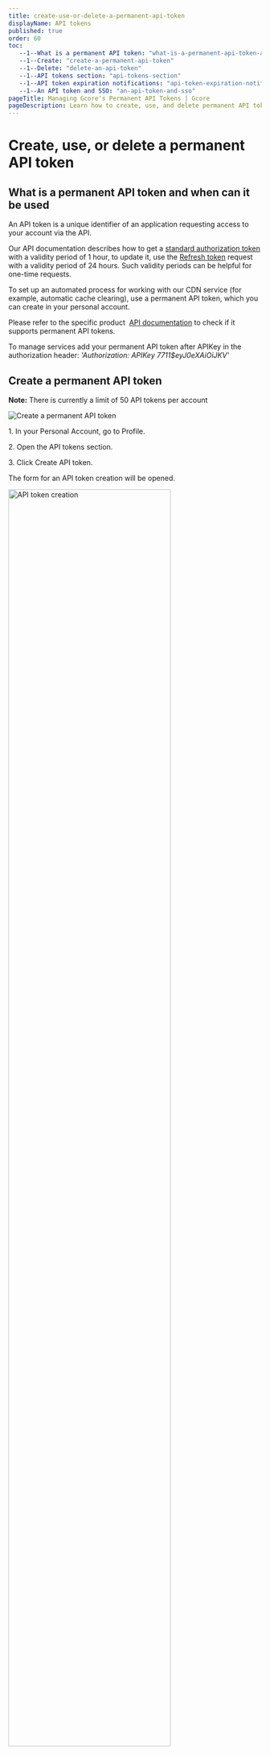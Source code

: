 ```yaml
---
title: create-use-or-delete-a-permanent-api-token
displayName: API tokens
published: true
order: 60
toc:
   --1--What is a permanent API token: "what-is-a-permanent-api-token-and-when-can-it-be-used"
   --1--Create: "create-a-permanent-api-token"
   --1--Delete: "delete-an-api-token"
   --1--API tokens section: "api-tokens-section"
   --1--API token expiration notifications: "api-token-expiration-notifications"
   --1--An API token and SSO: "an-api-token-and-sso"
pageTitle: Managing Gcore's Permanent API Tokens | Gcore
pageDescription: Learn how to create, use, and delete permanent API tokens, providing automated access with unlimited validity.
---
```


# Create, use, or delete a permanent API token

## What is a permanent API token and when can it be used

An API token is a unique identifier of an application requesting access to your account via the API.

Our API documentation describes how to get a <a href="https://api.gcore.com/docs/account#section/Authentication" target="_blank">standard authorization token</a> with a validity period of 1 hour, to update it, use the <a href="https://api.gcore.com/docs/account#tag/Account/paths/~1auth~1jwt~1refresh/post" target="_blank">Refresh token</a> request with a validity period of 24 hours. Such validity periods can be helpful for one-time requests.

To set up an automated process for working with our CDN service (for example, automatic cache clearing), use a permanent API token, which you can create in your personal account.

Please refer to the specific product  <a href="https://api.gcore.com/docs/iam" target="_blank">API documentation</a> to check if it supports permanent API tokens.

To manage services add your permanent API token after APIKey in the authorization header: _'Authorization: APIKey 7711$eyJ0eXAiOiJKV'_

## Create a permanent API token

**Note:** There is currently a limit of 50 API tokens per account

<img src="https://assets.gcore.pro/docs/account-settings/api-tokens/create-token-10.png" alt="Create a permanent API token">

1\. In your Personal Account, go to Profile.

2\. Open the API tokens section.

3\. Click Create API token.

The form for an API token creation will be opened.  
  
<img src="https://assets.gcore.pro/docs/account-settings/api-tokens/fill-api-token-form-20.png" alt="API token creation" width="80%">

4\. In the Token name field, specify the token name.

5\. (optional) In the Description field, you can enter additional information about the token. This is an optional field.

6\. In the Role section, specify the rights that are assigned to the created token.

**Important**: A user can create a token with a role equal to or lower than their own. This means that a user with the User role cannot create a token with the Administrators role.

7\. In the Expiration section, select the expiration date of the token:

- Never expire means that the validity period of the token is unlimited.
- Set expiration date option choosing this option set the expiration date of the token in the field below.                    

8\. Click the **Create** button to generate the API token. 

A pop-up window with the API token will be opened.

9\. The generated token is not stored in the system**_._** You can view it in your Personal Account only once during its creation. Copy and save the token.

10\. After you have saved the generated token, click **OK, I've copied token**. Information about the token will be displayed in the API tokens section.

<img src="https://assets.gcore.pro/docs/account-settings/api-tokens/creation-notification-30.png" alt="New API token" width="50%">

## Delete an API token

Only users with the Administrators role can delete any tokens issued for the account. Users with other roles can only delete tokens that were issued only by these users.

<img src="https://assets.gcore.pro/docs/account-settings/api-tokens/delete-token-40.png" alt="Delete an API token">

1\.  In your Personal Account, go to Profile.
2\.  Open the API tokens section.
3\.  Next to the required API token, click on the three dots sign and select **Delete API token**.

## API tokens section

This section displays all issued API tokens, as well as information about who issued the token,  token role, last usage, expiration date, and status.

**Important**: Only users with the Administrators role can see and manage all tokens issued for the account. Users with other roles can only see and manage the tokens that were issued by these users.

For a quick search, use:

- Issued by filter for filtering by a user who issued a token
- Role filter for filtering by the role assigned to the token
- Status filter for filtering by token status: active/expired/deleted-filter

<img src="https://assets.gcore.pro/docs/account-settings/api-tokens/token-section-50.png" alt="API tokens section">


## API token expiration notifications

API token expiration notifications are displayed in your personal account and are sent by default to users who have issued a token and to users with the Administrators role.

You <a href="https://gcore.com/docs/account-settings/manage-service-notifications" target="_blank">can configure</a> notifications in the Notifications section of the Profile tab.  
  
<img src="https://assets.gcore.pro/docs/account-settings/api-tokens/expiration-notification-60.png" alt="API token expiration notifications" width="80%">

Users are notified by email:

- 7 days before the token expires.
- 1 day before the token expires.

The API Tokens section will be marked with an exclamation mark if there are tokens that expire in 7 days or less.

## An API token and SSO

When logging in via SAML SSO, our system does not have information about the status of the permissions granted to the user by the provider.

Even if the provider revoked the user's access rights, their tokens will remain active for account management.

**Important**: If you need to restrict access via a permanent API token for a user with SSO authorization, delete the required token from your Personal Account.